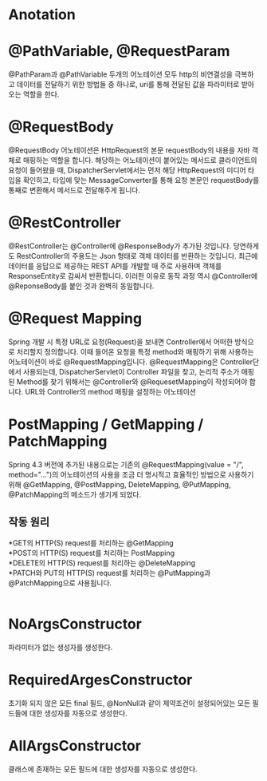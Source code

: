 # Anotation

# @PathVariable, @RequestParam
@PathParam과 @PathVariable 두개의 어노테이션 모두 http의 비연결성을 극복하고 데이터를 전달하기 위한 방법들 중 하나로, uri를 통해 전달된 값을 파라미터로 받아오는 역할을 한다. 
<br>

# @RequestBody
@RequestBody 어노테이션은 HttpRequest의 본문 requestBody의 내용을 자바 객체로 매핑하는 역할을 합니다. 해당하는 어노테이션이 붙어있는 메서드로 클라이언트의 요청이 들어왔을 때, DispatcherServlet에서는 먼저 해당 HttpRequest의 미디어 타입을 확인하고, 타입에 맞는 MessageConverter를 통해 요청 본문인 requestBody를 통째로 변환해서 메서드로 전달해주게 됩니다.
<br>

# @RestController
@RestController는 @Controller에 @ResponseBody가 추가된 것입니다. 당연하게도 RestController의 주용도는 Json 형태로 객체 데이터를 반환하는 것입니다. 최근에 데이터를 응답으로 제공하는 REST API를 개발할 때 주로 사용하며 객체를 ResponseEntity로 감싸서 반환합니다. 이러한 이유로 동작 과정 역시 @Controller에 @ReponseBody를 붙인 것과 완벽히 동일합니다.
<br>

# @Request Mapping
Spring 개발 시 특정 URL로 요청(Request)을 보내면 Controller에서 어떠한 방식으로 처리할지 정의합니다. 이때 들어온 요청을 특정 method와 매핑하기 위해 사용하는 어노테이션이 바로 @RequestMapping입니다.
@RequestMapping은 Controller단에서 사용되는데, DispatcherServlet이 Controller 파일을 찾고, 논리적 주소가 매핑된 Method를 찾기 위해서는 @Controller와 @RequesetMapping이 작성되어야 합니다.
URL와 Controller의 method 매핑을 설정하는 어노테이션
<br>


# PostMapping / GetMapping / PatchMapping
Spring 4.3 버전에 추가된 내용으로는 기존의 @RequestMapping(value = "/", method="...")의 어노테이션의 사용을 조금 더 명시적고 효율적인 방법으로 사용하기 위해 @GetMapping, @PostMapping, DeleteMapping, @PutMapping, @PatchMapping의 메소드가 생기게 되었다.
<h2>작동 원리</h2>
*GET의 HTTP(S) request를 처리하는 @GetMapping<br>
*POST의 HTTP(S) request를 처리하는 PostMapping<br>
*DELETE의 HTTP(S) request를 처리하는 @DeleteMapping<br>
*PATCH와 PUT의 HTTP(S) request를 처리하는 @PutMapping과 @PatchMapping으로 사용됩니다.
<br><br>


# NoArgsConstructor
파라미터가 없는 생성자를 생성한다.
<br>
 
# RequiredArgesConstructor
초기화 되지 않은 모든 final 필드, @NonNull과 같이 제약조건이 설정되어있는 모든 필드들에 대한 생성자를 자동으로 생성한다.
<br>

# AllArgsConstructor
클래스에 존재하는 모든 필드에 대한 생성자를 자동으로 생성한다.
<br>


